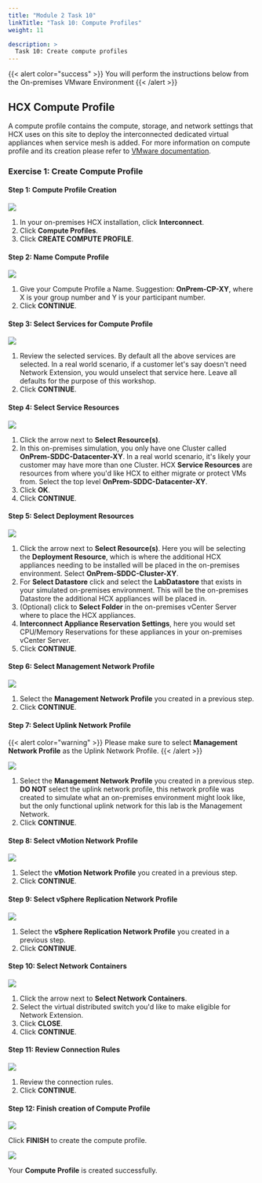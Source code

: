 ```yaml
---
title: "Module 2 Task 10"
linkTitle: "Task 10: Compute Profiles"
weight: 11

description: >
  Task 10: Create compute profiles
---
```


{{< alert color="success" >}}
You will perform the instructions below from the On-premises VMware Environment
{{< /alert >}}

## **HCX Compute Profile**

A compute profile contains the compute, storage, and network settings that HCX uses on this site to deploy the interconnected dedicated virtual appliances when service mesh is added. For more information on compute profile and its creation please refer to [VMware documentation](https://docs.vmware.com/en/VMware-HCX/4.2/hcx-user-guide/GUID-BBAC979E-8899-45AD-9E01-98A132CE146E.html#:~:text=A%20Compute%20Profile%20contains%20the%20compute%2C%20storage%2C%20and,virtual%20appliances%20when%20a%20Service%20Mesh%20is%20added.).

### **Exercise 1: Create Compute Profile**

#### Step 1: Compute Profile Creation

![](Mod2Task10Pic1.png)

1. In your on-premises HCX installation, click **Interconnect**.
2. Click **Compute Profiles**.
3. Click **CREATE COMPUTE PROFILE**.

#### Step 2: Name Compute Profile

![](Mod2Task10Pic2.png)

1. Give your Compute Profile a Name. Suggestion: **OnPrem-CP-XY**, where X is your group number and Y is your participant number.
2. Click **CONTINUE**.

#### Step 3: Select Services for Compute Profile

![](Mod2Task10Pic3.png)

1. Review the selected services. By default all the above services are selected. In a real world scenario, if a customer let's say doesn't need Network Extension, you would unselect that service here. Leave all defaults for the purpose of this workshop.
2. Click **CONTINUE**.

#### Step 4: Select Service Resources

![](Mod2Task10Pic4.png)

1. Click the arrow next to **Select Resource(s)**.
2. In this on-premises simulation, you only have one Cluster called **OnPrem-SDDC-Datacenter-XY**. In a real world scenario, it's likely your customer may have more than one Cluster. HCX **Service Resources** are resources from where you'd like HCX to either migrate or protect VMs from. Select the top level **OnPrem-SDDC-Datacenter-XY**.
3. Click **OK**.
4. Click **CONTINUE**.

#### Step 5: Select Deployment Resources

![](Mod2Task10Pic5.png)

1. Click the arrow next to **Select Resource(s)**. Here you will be selecting the **Deployment Resource**, which is where the additional HCX appliances needing to be installed will be placed in the on-premises environment. Select **OnPrem-SDDC-Cluster-XY**.
2. For **Select Datastore** click and select the **LabDatastore** that exists in your simulated on-premises environment. This will be the on-premises Datastore the additional HCX appliances will be placed in.
3. (Optional) click to **Select Folder** in the on-premises vCenter Server where to place the HCX appliances.
4. **Interconnect Appliance Reservation Settings**, here you would set CPU/Memory Reservations for these appliances in your on-premises vCenter Server.
5. Click **CONTINUE**.

#### Step 6: Select Management Network Profile

![](Mod2Task10Pic6.png)

1. Select the **Management Network Profile** you created in a previous step.
2. Click **CONTINUE**.

#### Step 7: Select Uplink Network Profile

{{< alert color="warning" >}}
Please make sure to select **Management Network Profile** as the Uplink Network Profile.
{{< /alert >}}

![](Mod2Task10Pic7.png)

1. Select the **Management Network Profile** you created in a previous step. **DO NOT** select the uplink network profile, this network profile was created to simulate what an on-premises environment might look like, but the only functional uplink network for this lab is the Management Network.
2. Click **CONTINUE**.

#### Step 8: Select vMotion Network Profile

![](Mod2Task10Pic8.png)

1. Select the **vMotion Network Profile** you created in a previous step.
2. Click **CONTINUE**.

#### Step 9: Select vSphere Replication Network Profile

![](Mod2Task10Pic9.png)

1. Select the **vSphere Replication Network Profile** you created in a previous step.
2. Click **CONTINUE**.

#### Step 10: Select Network Containers

![](Mod2Task10Pic10.png)

1. Click the arrow next to **Select Network Containers**.
2. Select the virtual distributed switch you'd like to make eligible for Network Extension.
3. Click **CLOSE**.
4. Click **CONTINUE**.

#### Step 11: Review Connection Rules

![](Mod2Task10Pic11.png)

1. Review the connection rules.
2. Click **CONTINUE**.

#### Step 12: Finish creation of Compute Profile

![](Mod2Task10Pic12.png)

Click **FINISH** to create the compute profile.

![](Mod2Task10Pic13.png)

Your **Compute Profile** is created successfully.

